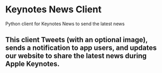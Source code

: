 # Keynotes News Client
Python client for Keynotes News to send the latest news

## This client Tweets (with an optional image), sends a notification to app users, and updates our website to share the latest news during Apple Keynotes.

